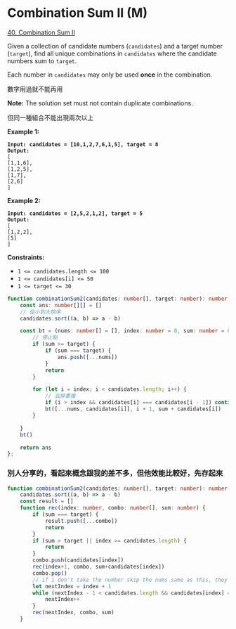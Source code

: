 # Combination Sum II (M)

[40. Combination Sum II](https://leetcode.com/problems/combination-sum-ii/)



Given a collection of candidate numbers (`candidates`) and a target number (`target`), find all unique combinations in `candidates` where the candidate numbers sum to `target`.

Each number in `candidates` may only be used **once** in the combination.

數字用過就不能再用

**Note:** The solution set must not contain duplicate combinations.

&#x20;但同一種組合不能出現兩次以上



**Example 1:**

<pre><code><strong>Input: candidates = [10,1,2,7,6,1,5], target = 8
</strong><strong>Output: 
</strong>[
[1,1,6],
[1,2,5],
[1,7],
[2,6]
]
</code></pre>

**Example 2:**

<pre><code><strong>Input: candidates = [2,5,2,1,2], target = 5
</strong><strong>Output: 
</strong>[
[1,2,2],
[5]
]
</code></pre>

&#x20;

**Constraints:**

* `1 <= candidates.length <= 100`
* `1 <= candidates[i] <= 50`
* `1 <= target <= 30`



```typescript
function combinationSum2(candidates: number[], target: number): number[][] {
    const ans: number[][] = []
    // 從小到大排序
    candidates.sort((a, b) => a - b)

    const bt = (nums: number[] = [], index: number = 0, sum: number = 0) => {
        // 停止點
        if (sum >= target) {
            if (sum === target) {
                ans.push([...nums])
            }
            return
        }

        for (let i = index; i < candidates.length; i++) {
            // 去掉重複
            if (i > index && candidates[i] === candidates[i - 1]) continue;
            bt([...nums, candidates[i]], i + 1, sum + candidates[i])
        }

    }
    bt()

    return ans
};
```



### 別人分享的，看起來概念跟我的差不多，但他效能比較好，先存起來

```typescript
function combinationSum2(candidates: number[], target: number): number[][] {
    candidates.sort((a, b) => a - b)
    const result = []
    function rec(index: number, combo: number[], sum: number) {
        if (sum === target) {
            result.push([...combo])
            return
        }
        if (sum > target || index >= candidates.length) {
            return
        }
        combo.push(candidates[index])
        rec(index+1, combo, sum+candidates[index])
        combo.pop()
        // if i don't take the number skip the nums same as this, they are ordered
        let nextIndex = index + 1
        while (nextIndex - 1 < candidates.length && candidates[index] === candidates[nextIndex]) {
            nextIndex++
        }
        rec(nextIndex, combo, sum)
    }
```

